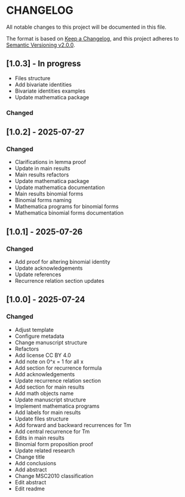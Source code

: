 # CHANGELOG

All notable changes to this project will be documented in this file.

The format is based on [Keep a Changelog](https://keepachangelog.com/en/1.0.0/),
and this project adheres to [Semantic Versioning v2.0.0](https://semver.org/spec/v2.0.0.html).

## [1.0.3] - In progress

- Files structure
- Add bivariate identities
- Bivariate identities examples
- Update mathematica package

### Changed

## [1.0.2] - 2025-07-27

### Changed

- Clarifications in lemma proof
- Update in main results
- Main results refactors
- Update mathematica package
- Update mathematica documentation
- Main results binomial forms
- Binomial forms naming
- Mathematica programs for binomial forms
- Mathematica binomial forms documentation

## [1.0.1] - 2025-07-26

### Changed

- Add proof for altering binomial identity
- Update acknowledgements
- Update references
- Recurrence relation section updates

## [1.0.0] - 2025-07-24

### Changed

- Adjust template
- Configure metadata
- Change manuscript structure
- Refactors
- Add license CC BY 4.0
- Add note on 0^x = 1 for all x
- Add section for recurrence formula
- Add acknowledgements
- Update recurrence relation section
- Add section for main results
- Add math objects name
- Update manuscript structure
- Implement mathematica programs
- Add labels for main results
- Update files structure
- Add forward and backward recurrences for Tm
- Add central recurrence for Tm
- Edits in main results
- Binomial form proposition proof
- Update related research
- Change title
- Add conclusions
- Add abstract
- Change MSC2010 classification
- Edit abstract
- Edit readme
